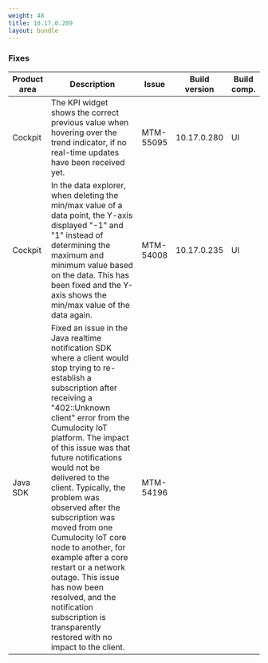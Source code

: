```yaml
---
weight: 48
title: 10.17.0.289
layout: bundle
---
```


<!--10.17.0.269 - 10.17.0.289-->


### Fixes

<table>
<colgroup>
<col style="width: 15%;">
<col style="width:50%;">
<col style="width: 10%;">
<col style="width: 12%;">
<col style="width: 13%;">
</colgroup>
<thead><tr>
<th>
Product area</th>
<th>
Description</th>
<th>
Issue</th>
<th>
Build version</th>
<th>Build comp.</th>
</tr>
</thead><tbody>

<tr>
<td>Cockpit</td>
<td>The KPI widget shows the correct previous value when hovering over the trend indicator, if no real-time updates have been received yet.</td>
<td>MTM-55095</td>
<td>10.17.0.280</td>
<td>UI</td>
</tr>

<tr>
<td>Cockpit</td>
<td>In the data explorer, when deleting the min/max value of a data point, the Y-axis displayed "-1" and "1" instead of determining the maximum and minimum value based on the data. This has been fixed and the Y-axis shows the min/max value of the data again.</td>
<td>MTM-54008</td>
<td>10.17.0.235</td>
<td>UI</td>
</tr>

<tr>
<td>Java SDK</td>
<td>Fixed an issue in the Java realtime notification SDK where a client would stop trying to re-establish a subscription after receiving a "402::Unknown client" error from the Cumulocity IoT platform. The impact of this issue was that future notifications would not be delivered to the client. Typically, the problem was observed after the subscription was moved from one Cumulocity IoT core node to another, for example after a core restart or a network outage. This issue has now been resolved, and the notification subscription is transparently restored with no impact to the client.</td>
<td>MTM-54196</td>
</tr>

</tbody></table>
